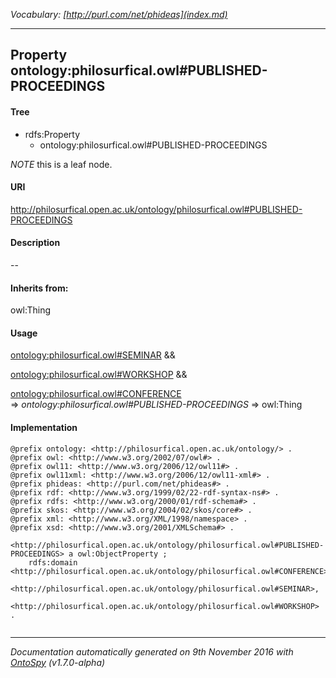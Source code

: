 _Vocabulary: [http://purl.com/net/phideas](index.md)_ 

---	
	




    


## Property ontology:philosurfical.owl#PUBLISHED-PROCEEDINGS


#### Tree

* rdfs:Property
    * ontology:philosurfical.owl#PUBLISHED-PROCEEDINGS





*NOTE* this is a leaf node.


#### URI
http://philosurfical.open.ac.uk/ontology/philosurfical.owl#PUBLISHED-PROCEEDINGS

#### Description
--


#### Inherits from:
owl:Thing



#### Usage


[ontology:philosurfical.owl#SEMINAR](class-ontologyphilosurficalowlseminar.md) &amp;&amp;  

[ontology:philosurfical.owl#WORKSHOP](class-ontologyphilosurficalowlworkshop.md) &amp;&amp;  

[ontology:philosurfical.owl#CONFERENCE](class-ontologyphilosurficalowlconference.md) 
=&gt;&nbsp;_ontology:philosurfical.owl#PUBLISHED-PROCEEDINGS_&nbsp;=&gt;&nbsp;owl:Thing

#### Implementation
```
@prefix ontology: <http://philosurfical.open.ac.uk/ontology/> .
@prefix owl: <http://www.w3.org/2002/07/owl#> .
@prefix owl11: <http://www.w3.org/2006/12/owl11#> .
@prefix owl11xml: <http://www.w3.org/2006/12/owl11-xml#> .
@prefix phideas: <http://purl.com/net/phideas#> .
@prefix rdf: <http://www.w3.org/1999/02/22-rdf-syntax-ns#> .
@prefix rdfs: <http://www.w3.org/2000/01/rdf-schema#> .
@prefix skos: <http://www.w3.org/2004/02/skos/core#> .
@prefix xml: <http://www.w3.org/XML/1998/namespace> .
@prefix xsd: <http://www.w3.org/2001/XMLSchema#> .

<http://philosurfical.open.ac.uk/ontology/philosurfical.owl#PUBLISHED-PROCEEDINGS> a owl:ObjectProperty ;
    rdfs:domain <http://philosurfical.open.ac.uk/ontology/philosurfical.owl#CONFERENCE>,
        <http://philosurfical.open.ac.uk/ontology/philosurfical.owl#SEMINAR>,
        <http://philosurfical.open.ac.uk/ontology/philosurfical.owl#WORKSHOP> .


```










---

_Documentation automatically generated on 9th November 2016 with [OntoSpy](http://ontospy.readthedocs.org/ "Open") (v1.7.0-alpha)_